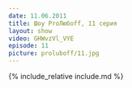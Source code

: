 ```yaml
---
date: 11.06.2011
title: Шоу ProЛюбoff, 11 серия
layout: show
video: GHWvzVl_VYE
episode: 11
picture: proluboff/11.jpg
---
```


{% include_relative include.md %}
